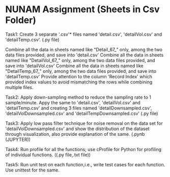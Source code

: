 # NUNAM Assignment (Sheets in Csv Folder)
 
Task1: Create 3 separate '.csv'* files named 'detail.csv', 'detailVol.csv' and 'detailTemp.csv'. (.py file)

Combine all the data in sheets named like "Detail_67_" only, among the two data files provided, and save into 'detail.csv' 
Combine all the data in sheets named like "DetailVol_67_" only, among the two data files provided, and save into 'detailVol.csv'
Combine all the data in sheets named like "DetailTemp_67_" only, among the two data files provided, and save into 'detailTemp.csv' Provide attention to the column 'Record Index' which provided index values to avoid mismatching the rows while combining multiple files.

Task2: Apply down-sampling method to reduce the sampling rate to 1 sample/minute. Appy the same to 'detail.csv', 'detailVol.csv' and 'detailTemp.csv' and creating 3 files named 'detailDownsampled.csv', 'detailVolDownsampled.csv' and 'detailTempDownsampled.csv' (.py file)

Task3: Apply low pass filter technique for noise removal on the data set for 'detailVolDownsampled.csv' and show the distribution of the dataset through visualization, also provide explanation of the same. (.pynb (JUPYTER))

Task4: Run profile for all the functions; use cProfile for Python for profiling of individual functions. ((.py file,.txt file))

Task5: Run unit test on each function,i.e., write test cases for each function. Use unittest for the same.
